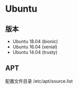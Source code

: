 # Ubuntu

## 版本

- Ubuntu 18.04 (bionic)
- Ubuntu 16.04 (xenial)
- Ubuntu 14.04 (trusty)

## APT

配置文件目录 /etc/apt/source.list
